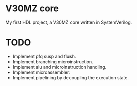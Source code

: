 # V30MZ core

My first HDL project, a V30MZ core written in SystemVerilog.

# TODO

* Implement pfq susp and flush.
* Implement branching microinstruction.
* Implement alu and microinstruction handling.
* Implement microassembler.
* Implement pipelining by decoupling the execution state.
